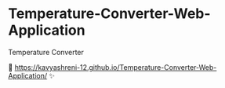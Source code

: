 # Temperature-Converter-Web-Application
Temperature Converter 

🚀 https://kavyashreni-12.github.io/Temperature-Converter-Web-Application/ ✨
